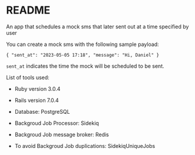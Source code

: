 # README

An app that schedules a mock sms that later sent out at a time specified by user

You can create a mock sms with the following sample payload:

`{
    "sent_at": "2023-05-05 17:18",
    "message": "Hi, Daniel"
}
`

`sent_at` indicates the time the mock will be scheduled to be sent.

List of tools used:

- Ruby version 3.0.4

- Rails version 7.0.4

- Database: PostgreSQL

- Backgroud Job Processor: Sidekiq

- Backgroud Job message broker: Redis

- To avoid Backgroud Job duplications: SidekiqUniqueJobs
